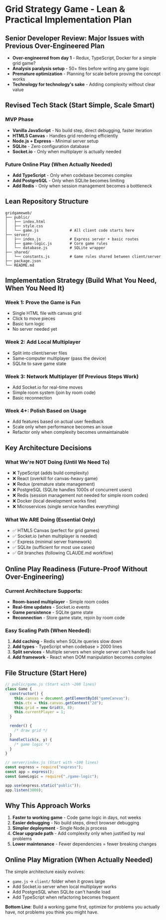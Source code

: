 # Grid Strategy Game - Lean & Practical Implementation Plan

## Senior Developer Review: Major Issues with Previous Over-Engineered Plan

- **Over-engineered from day 1** - Redux, TypeScript, Docker for a simple grid game?
- **Analysis paralysis setup** - 50+ files before writing any game logic
- **Premature optimization** - Planning for scale before proving the concept works
- **Technology for technology's sake** - Adding complexity without clear value

## Revised Tech Stack (Start Simple, Scale Smart)

### MVP Phase

- **Vanilla JavaScript** - No build step, direct debugging, faster iteration
- **HTML5 Canvas** - Handles grid rendering efficiently
- **Node.js + Express** - Minimal server setup
- **SQLite** - Zero configuration database
- **Socket.io** - Only when multiplayer is actually needed

### Future Online Play (When Actually Needed)

- **Add TypeScript** - Only when codebase becomes complex
- **Add PostgreSQL** - Only when SQLite becomes limiting
- **Add Redis** - Only when session management becomes a bottleneck

## Lean Repository Structure

```
gridgameweb/
├── public/
│   ├── index.html
│   ├── style.css
│   └── game.js              # All client code starts here
├── server/
│   ├── index.js             # Express server + basic routes
│   ├── game-logic.js        # Core game rules
│   └── database.js          # SQLite wrapper
├── shared/
│   └── constants.js         # Game rules shared between client/server
├── package.json
└── README.md
```

## Implementation Strategy (Build What You Need, When You Need It)

### Week 1: Prove the Game is Fun

- Single HTML file with canvas grid
- Click to move pieces
- Basic turn logic
- No server needed yet

### Week 2: Add Local Multiplayer

- Split into client/server files
- Same-computer multiplayer (pass the device)
- SQLite to save game state

### Week 3: Network Multiplayer (If Previous Steps Work)

- Add Socket.io for real-time moves
- Simple room system (join by room code)
- Basic reconnection

### Week 4+: Polish Based on Usage

- Add features based on actual user feedback
- Scale only when performance becomes an issue
- Refactor only when complexity becomes unmaintainable

## Key Architecture Decisions

### What We're NOT Doing (Until We Need To)

- ❌ TypeScript (adds build complexity)
- ❌ React (overkill for canvas-heavy game)
- ❌ Redux (premature state management)
- ❌ PostgreSQL (SQLite handles 1000s of concurrent users)
- ❌ Redis (session management not needed for simple room codes)
- ❌ Docker (local development works fine)
- ❌ Microservices (single service handles everything)

### What We ARE Doing (Essential Only)

- ✅ HTML5 Canvas (perfect for grid games)
- ✅ Socket.io (when multiplayer is needed)
- ✅ Express (minimal server framework)
- ✅ SQLite (sufficient for most use cases)
- ✅ Git branches (following CLAUDE.md workflow)

## Online Play Readiness (Future-Proof Without Over-Engineering)

### Current Architecture Supports:

- **Room-based multiplayer** - Simple room codes
- **Real-time updates** - Socket.io events
- **Game persistence** - SQLite game state
- **Reconnection** - Store game state, rejoin by room code

### Easy Scaling Path (When Needed):

1. **Add caching** - Redis when SQLite queries slow down
2. **Add types** - TypeScript when codebase > 2000 lines
3. **Split services** - Multiple servers when single server can't handle load
4. **Add framework** - React when DOM manipulation becomes complex

## File Structure (Start Here)

```javascript
// public/game.js (Start with ~200 lines)
class Game {
  constructor() {
    this.canvas = document.getElementById("gameCanvas");
    this.ctx = this.canvas.getContext("2d");
    this.grid = new Grid(8, 8);
    this.currentPlayer = 1;
  }

  render() {
    /* draw grid */
  }
  handleClick(x, y) {
    /* game logic */
  }
}

// server/index.js (Start with ~100 lines)
const express = require("express");
const app = express();
const GameLogic = require("./game-logic");

app.use(express.static("public"));
app.listen(3000);
```

## Why This Approach Works

1. **Faster to working game** - Code game logic in days, not weeks
2. **Easier debugging** - No build steps, direct browser debugging
3. **Simpler deployment** - Single Node.js process
4. **Clear upgrade path** - Add complexity only when justified by real problems
5. **Lower maintenance** - Fewer dependencies = fewer breaking changes

## Online Play Migration (When Actually Needed)

The simple architecture easily evolves:

- `game.js` → `client/` folder when it grows large
- Add Socket.io server when local multiplayer works
- Add PostgreSQL when SQLite can't handle load
- Add TypeScript when refactoring becomes frequent

**Bottom Line**: Build a working game first, optimize for problems you actually have, not problems you think you might have.
